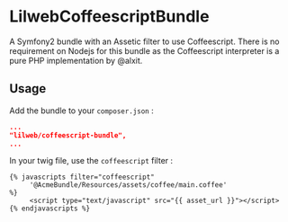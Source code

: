 LilwebCoffeescriptBundle
========================

A Symfony2 bundle with an Assetic filter to use Coffeescript. There is no requirement on Nodejs for this bundle as the Coffeescript interpreter is a pure PHP implementation by @alxit.


Usage 
-----

Add the bundle to your `composer.json` : 

```json 
...
"lilweb/coffeescript-bundle", 
...
```

In your twig file, use the `coffeescript` filter :

```twig
{% javascripts filter="coffeescript"
     '@AcmeBundle/Resources/assets/coffee/main.coffee'
%}
     <script type="text/javascript" src="{{ asset_url }}"></script>
{% endjavascripts %}
``` 
